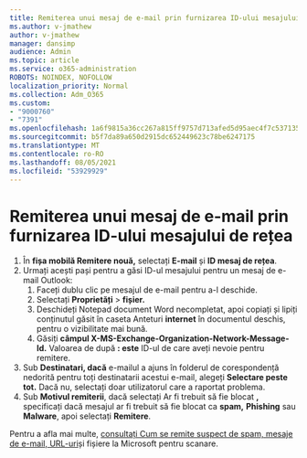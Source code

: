```yaml
---
title: Remiterea unui mesaj de e-mail prin furnizarea ID-ului mesajului de rețea
ms.author: v-jmathew
author: v-jmathew
manager: dansimp
audience: Admin
ms.topic: article
ms.service: o365-administration
ROBOTS: NOINDEX, NOFOLLOW
localization_priority: Normal
ms.collection: Adm_O365
ms.custom:
- "9000760"
- "7391"
ms.openlocfilehash: 1a6f9815a36cc267a815ff9757d713afed5d95aec4f7c537135c88cadf26cc51
ms.sourcegitcommit: b5f7da89a650d2915dc652449623c78be6247175
ms.translationtype: MT
ms.contentlocale: ro-RO
ms.lasthandoff: 08/05/2021
ms.locfileid: "53929929"
---
```

# <a name="submit-an-email-message-by-providing-the-network-message-id"></a>Remiterea unui mesaj de e-mail prin furnizarea ID-ului mesajului de rețea

1. În **fișa mobilă Remitere nouă,** selectați **E-mail** și **ID mesaj de rețea**.
2. Urmați acești pași pentru a găsi ID-ul mesajului pentru un mesaj de e-mail Outlook:
    1. Faceți dublu clic pe mesajul de e-mail pentru a-l deschide.
    1. Selectați **Proprietăți**  >  **fișier.**
    1. Deschideți Notepad document Word necompletat, apoi copiați și lipiți conținutul găsit în caseta Anteturi **internet** în documentul deschis, pentru o vizibilitate mai bună.
    1. Găsiți **câmpul X-MS-Exchange-Organization-Network-Message-Id.** Valoarea de după **: este** ID-ul de care aveți nevoie pentru remitere.
3. Sub **Destinatari, dacă** e-mailul a ajuns în folderul de corespondență nedorită pentru toți destinatarii acestui e-mail, alegeți **Selectare peste tot.** Dacă nu, selectați doar utilizatorul care a raportat problema.
4. Sub **Motivul remiterii**, dacă selectați Ar fi trebuit să fie blocat **,** specificați dacă mesajul ar fi trebuit să fie blocat ca **spam,** **Phishing** sau **Malware**, apoi selectați **Remitere**.

Pentru a afla mai multe, [consultați Cum se remite suspect de spam, mesaje de e-mail, URL-uri](https://go.microsoft.com/fwlink/?linkid=2101479)și fișiere la Microsoft pentru scanare.
